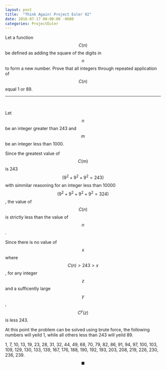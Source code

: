 ```yaml
---
layout: post
title:  "Think Again! Project Euler 92"
date: 2016-07-17 00:00:00 -0600
categories: ProjectEuler
---
```

Let a function $$C(n)$$ be defined as adding the square of the digits in $$n$$ to form a new number. Prove that all integers through repeated application of $$C(n)$$ equal 1 or 89.

<hr><br>

Let $$n$$ be an integer greater than 243 and $$m$$ be an integer less than 1000. 

Since the greatest value of $$C(m)$$ is 243 $$( 9^2 + 9^2 + 9^2  = 243)$$ with simmilar reasoning for an integer less than 10000 $$( 9^2 + 9^2 + 9^2 + 9^2  = 324)$$ , the value of $$C(n)$$ is strictly less than the value of $$n$$.

Since there is no value of $$x$$ where $$C(n) > 243 > x$$, for any integer $$z$$ and a sufficently large $$y$$, $$C^y(z)$$ is less 243.

At this point the problem can be solved using brute force, the following numbers will yeild 1, while all others less than 243 will yeild 89.

1, 7, 10, 13, 19, 23, 28, 31, 32, 44, 49, 68, 70, 79, 82, 86, 91, 94, 97, 100, 103, 109, 129, 130, 133, 139, 167, 176, 188, 190, 192, 193, 203, 208, 219, 226, 230, 236, 239. $$\blacksquare$$

<br>

